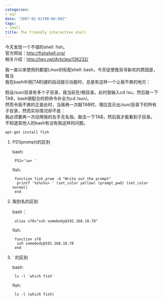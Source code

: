 ```yaml
---
categories:
- var
date: "2007-02-01T00:00:00Z"
tags:
- shell
title: The friendly interactive shell
---
```


今天发现一个不错的shell: fish。 \
官方网站：<http://fishshell.org/> \
相关介绍：<http://lwn.net/Articles/136232/>

我一直以来使用的都是Linux的标配shell: bash，今天促使我另寻新欢的原因是，每当 \
我在bash中用[TAB]键的自动提示功能时，总是有这样一个让我不爽的地方：

假设/sun/目录有多个子目录，我当前在/根目录。此时我输入cd /su，然后敲一下TAB，bash很配合的把命令补全为cd /sun/。 \
然而令我不爽的正是此时，当我再一次敲TAB时，理应显示出/sun/目录下的所有子目录，然而实际情况却不是： \
我必须要再一次动用我的左手无名指，敲击一下TAB，然后我才能看到子目录。 \
不知道其他人的bash有没有我这样的问题。

    apt-get install fish

1. PS1(prompt)的区别

    bash:

        PS1='\w> '

    fish:

        function fish_prom -d "Write out the prompt"
         printf '%s%s%s> ' (set_color yellow) (prompt_pwd) (set_color normal)
        end

2. 取别名的区别

    bash：

        alias s78="ssh somebody@192.168.10.78"

    fish: 

        function s78
         ssh somebody@192.168.10.78
        end

3. ` 的区别

    bash: 

        ls -l `which fish`

    fish:

        ls -l (which fish)
